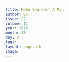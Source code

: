 ```yaml
---
title: Make Yourself A Man
author: Ex
issue: 22
volume: 11
year: 1916
month: 48
day: V
tags:
layout: page.njk
image:
---
```



